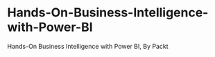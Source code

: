 # Hands-On-Business-Intelligence-with-Power-BI
Hands-On Business Intelligence with Power BI, By Packt
